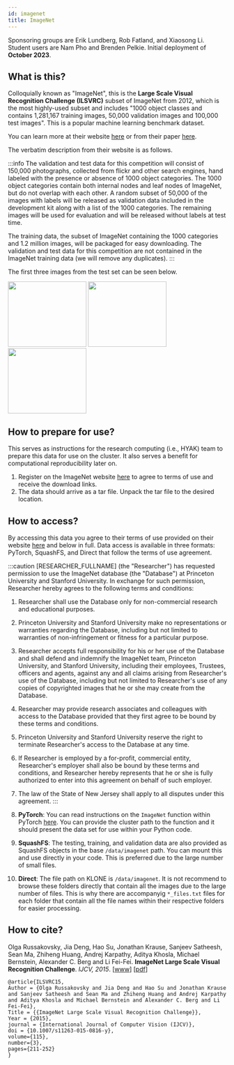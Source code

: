 ```yaml
---
id: imagenet
title: ImageNet
---
```


Sponsoring groups are Erik Lundberg, Rob Fatland, and Xiaosong Li. Student users are Nam Pho and Brenden Pelkie. Initial deployment of **October 2023**.

## What is this?

Colloquially known as "ImageNet", this is the **Large Scale Visual Recognition Challenge (ILSVRC)** subset of ImageNet from 2012, which is the most highly-used subset and includes "1000 object classes and contains 1,281,167 training images, 50,000 validation images and 100,000 test images". This is a popular machine learning benchmark dataset.

You can learn more at their website [here](https://www.image-net.org/challenges/LSVRC/index.php) or from their paper [here](https://link.springer.com/article/10.1007/s11263-015-0816-y).

The verbatim description from their website is as follows.

:::info
The validation and test data for this competition will consist of 150,000 photographs, collected from flickr and other search engines, hand labeled with the presence or absence of 1000 object categories. The 1000 object categories contain both internal nodes and leaf nodes of ImageNet, but do not overlap with each other. A random subset of 50,000 of the images with labels will be released as validation data included in the development kit along with a list of the 1000 categories. The remaining images will be used for evaluation and will be released without labels at test time.

The training data, the subset of ImageNet containing the 1000 categories and 1.2 million images, will be packaged for easy downloading. The validation and test data for this competition are not contained in the ImageNet training data (we will remove any duplicates). 
:::

The first three images from the test set can be seen below.

<img src="/img/data-commons/ILSVRC2012_test_00000001.JPEG" width="180px" height="150px" />
<img src="/img/data-commons/ILSVRC2012_test_00000002.JPEG" width="180px" height="150px" />
<img src="/img/data-commons/ILSVRC2012_test_00000003.JPEG" width="180px" height="150px" />

## How to prepare for use?

This serves as instructions for the research computing (i.e., HYAK) team to prepare this data for use on the cluster. It also serves a benefit for computational reproducibility later on.

1. Register on the ImageNet website [here](https://www.image-net.org/challenges/LSVRC/2012/) to agree to terms of use and receive the download links.
2. The data should arrive as a tar file. Unpack the tar file to the desired location.

## How to access?

By accessing this data you agree to their terms of use provided on their website [here](https://www.image-net.org/download.php) and below in full. Data access is available in three formats: PyTorch, SquashFS, and Direct that follow the terms of use agreement.

:::caution
[RESEARCHER_FULLNAME] (the "Researcher") has requested permission to use the ImageNet database (the "Database") at Princeton University and Stanford University. In exchange for such permission, Researcher hereby agrees to the following terms and conditions:

1. Researcher shall use the Database only for non-commercial research and educational purposes.
2. Princeton University and Stanford University make no representations or warranties regarding the Database, including but not limited to warranties of non-infringement or fitness for a particular purpose.
3. Researcher accepts full responsibility for his or her use of the Database and shall defend and indemnify the ImageNet team, Princeton University, and Stanford University, including their employees, Trustees, officers and agents, against any and all claims arising from Researcher's use of the Database, including but not limited to Researcher's use of any copies of copyrighted images that he or she may create from the Database.
4. Researcher may provide research associates and colleagues with access to the Database provided that they first agree to be bound by these terms and conditions.
5. Princeton University and Stanford University reserve the right to terminate Researcher's access to the Database at any time.
6. If Researcher is employed by a for-profit, commercial entity, Researcher's employer shall also be bound by these terms and conditions, and Researcher hereby represents that he or she is fully authorized to enter into this agreement on behalf of such employer.
7. The law of the State of New Jersey shall apply to all disputes under this agreement.
:::

1. **PyTorch**: You can read instructions on the `ImageNet` function within PyTorch [here](https://pytorch.org/vision/stable/generated/torchvision.datasets.ImageNet.html). You can provide the cluster path to the function and it should present the data set for use within your Python code.
2. **SquashFS**: The testing, training, and validation data are also provided as SquashFS objects in the base `/data/imagenet` path. You can mount this and use directly in your code. This is preferred due to the large number of small files.
3. **Direct**: The file path on KLONE is `/data/imagenet`. It is not recommend to browse these folders directly that contain all the images due to the large number of files. This is why there are accompanyig `*_files.txt` files for each folder that contain all the file names within their respective folders for easier processing.

## How to cite?

Olga Russakovsky, Jia Deng, Hao Su, Jonathan Krause, Sanjeev Satheesh, Sean Ma, Zhiheng Huang, Andrej Karpathy, Aditya Khosla, Michael Bernstein, Alexander C. Berg and Li Fei-Fei. **ImageNet Large Scale Visual Recognition Challenge**. *IJCV, 2015*. [[www](https://www.image-net.org/challenges/LSVRC/index.php)] [[pdf](https://link.springer.com/article/10.1007/s11263-015-0816-y)]

```
@article{ILSVRC15,
Author = {Olga Russakovsky and Jia Deng and Hao Su and Jonathan Krause and Sanjeev Satheesh and Sean Ma and Zhiheng Huang and Andrej Karpathy and Aditya Khosla and Michael Bernstein and Alexander C. Berg and Li Fei-Fei},
Title = {{ImageNet Large Scale Visual Recognition Challenge}},
Year = {2015},
journal = {International Journal of Computer Vision (IJCV)},
doi = {10.1007/s11263-015-0816-y},
volume={115},
number={3},
pages={211-252}
}
```


